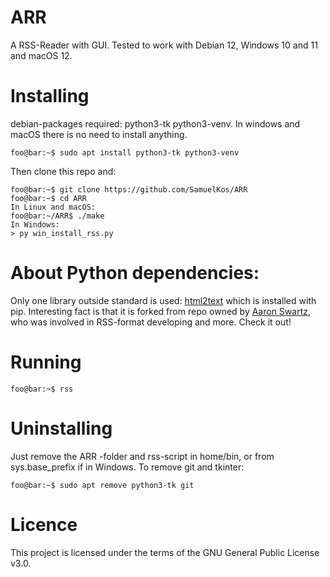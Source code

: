 # ARR
A RSS-Reader with GUI. Tested to work with Debian 12, Windows 10 and 11 and macOS 12.

# Installing
debian-packages required: python3-tk python3-venv. In windows and macOS there is no need to install anything.

```console
foo@bar:~$ sudo apt install python3-tk python3-venv
```

Then clone this repo and:

```console
foo@bar:~$ git clone https://github.com/SamuelKos/ARR
foo@bar:~$ cd ARR
In Linux and macOS:
foo@bar:~/ARR$ ./make
In Windows:
> py win_install_rss.py
```

# About Python dependencies:
Only one library outside standard is used: [html2text](https://github.com/Alir3z4/html2text/)
which is installed with pip. Interesting fact is that it is forked from repo
owned by [Aaron Swartz](https://en.wikipedia.org/wiki/Aaron_Swartz),
who was involved in RSS-format developing and more. Check it out!
 

# Running

```console
foo@bar:~$ rss
```

# Uninstalling
Just remove the ARR -folder and rss-script in home/bin, or from sys.base_prefix if in Windows.
To remove git and tkinter:

```console
foo@bar:~$ sudo apt remove python3-tk git
```

# Licence
This project is licensed under the terms of the GNU General Public License v3.0.
